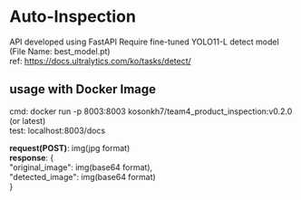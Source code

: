 # Auto-Inspection
API developed using FastAPI
Require fine-tuned YOLO11-L detect model (File Name: best_model.pt) <br>
ref: https://docs.ultralytics.com/ko/tasks/detect/

## usage with Docker Image
cmd: docker run -p 8003:8003 kosonkh7/team4_product_inspection:v0.2.0 (or latest) <br>
test: localhost:8003/docs

**request(POST)**: img(jpg format) <br>
**response**: {   <br>
  "original_image": img(base64 format), <br>
  "detected_image": img(base64 format) <br>
} 
